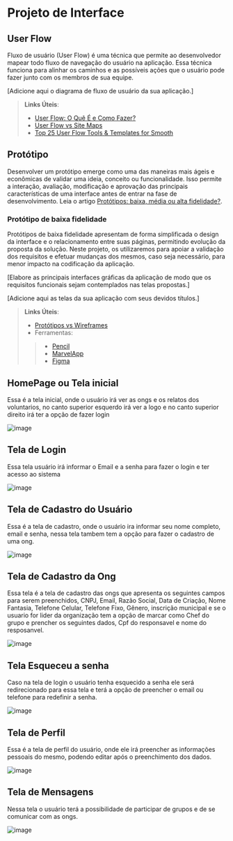 
# Projeto de Interface

## User Flow

Fluxo de usuário (User Flow) é uma técnica que permite ao desenvolvedor mapear todo fluxo de navegação do usuário na aplicação. Essa técnica funciona para alinhar os caminhos e as possíveis ações que o usuário pode fazer junto com os membros de sua equipe.

[Adicione aqui o diagrama de fluxo de usuário da sua aplicação.] 

> **Links Úteis**:
> - [User Flow: O Quê É e Como Fazer?](https://medium.com/7bits/fluxo-de-usu%C3%A1rio-user-flow-o-que-%C3%A9-como-fazer-79d965872534)
> - [User Flow vs Site Maps](http://designr.com.br/sitemap-e-user-flow-quais-as-diferencas-e-quando-usar-cada-um/)
> - [Top 25 User Flow Tools & Templates for Smooth](https://www.mockplus.com/blog/post/user-flow-tools)

## Protótipo

Desenvolver um protótipo emerge como uma das maneiras mais ágeis e econômicas de validar uma ideia, conceito ou funcionalidade. Isso permite a interação, avaliação, modificação e aprovação das principais características de uma interface antes de entrar na fase de desenvolvimento. Leia o artigo [Protótipos: baixa, média ou alta fidelidade?](https://medium.com/ladies-that-ux-br/prot%C3%B3tipos-baixa-m%C3%A9dia-ou-alta-fidelidade-71d897559135).

### Protótipo de baixa fidelidade

Protótipos de baixa fidelidade apresentam de forma simplificada o design da interface e o relacionamento entre suas páginas, permitindo evolução da proposta da solução. Neste projeto, os utilizaremos para apoiar a validação dos requisitos e efetuar mudanças dos mesmos, caso seja necessário, para menor impacto na codificação da aplicação.

[Elabore as principais interfaces gráficas da aplicação de modo que os requisitos funcionais sejam contemplados nas telas propostas.]

[Adicione aqui as telas da sua aplicação com seus devidos títulos.] 
 
> **Links Úteis**:
> - [Protótipos vs Wireframes](https://www.nngroup.com/videos/prototypes-vs-wireframes-ux-projects/)
>- Ferramentas:
>> - [Pencil](https://pencil.evolus.vn/)
>> - [MarvelApp](https://marvelapp.com/)
>> - [Figma](https://www.figma.com/)

## HomePage ou Tela inicial
Essa é a tela inicial, onde o usuário irá ver as ongs e os relatos dos voluntarios, no canto superior esquerdo irá ver a logo e no canto superior direito irá
ter a opção de fazer login

![image](https://github.com/ICEI-PUC-Minas-PMV-ADS/pmv-ads-2024-1-e1-proj-web-t11-pmv-ads-2024-1-e1-projetovat/assets/118924567/1d65d416-fd98-4a5c-887b-0a94cebf2cd4)

## Tela de Login
Essa tela usuário irá informar o Email e a senha para fazer o login e ter acesso ao sistema

![image](https://github.com/ICEI-PUC-Minas-PMV-ADS/pmv-ads-2024-1-e1-proj-web-t11-pmv-ads-2024-1-e1-projetovat/assets/118924567/4deb29d9-9633-4be8-921f-ba12824a0005)

## Tela de Cadastro do Usuário
Essa é a tela de cadastro, onde o usuário ira informar seu nome completo, email e senha, nessa tela tambem tem a opção para fazer o cadastro de uma ong.

![image](https://github.com/ICEI-PUC-Minas-PMV-ADS/pmv-ads-2024-1-e1-proj-web-t11-pmv-ads-2024-1-e1-projetovat/assets/118924567/6ae4ea54-fae4-476e-8e4d-40a7f7f0dbf2)

## Tela de Cadastro da Ong
Essa tela é a tela de cadastro das ongs que apresenta os seguintes campos para serem preenchidos, CNPJ, Email, Razão Social, Data de Criação, Nome Fantasia,
Telefone Celular, Telefone Fixo, Gênero, inscrição municipal e se o usuario for lider da organização tem a opção de marcar como Chef do grupo e prencher os
seguintes dados, Cpf do responsavel e nome do resposanvel.

![image](https://github.com/ICEI-PUC-Minas-PMV-ADS/pmv-ads-2024-1-e1-proj-web-t11-pmv-ads-2024-1-e1-projetovat/assets/118924567/1fd77af7-0143-46d0-b22d-0bc43ed65862)

## Tela Esqueceu a senha
Caso na tela de login o usuário tenha esquecido a senha ele será redirecionado para essa tela e terá a opção de preencher o email ou telefone para redefinir a senha.

![image](https://github.com/ICEI-PUC-Minas-PMV-ADS/pmv-ads-2024-1-e1-proj-web-t11-pmv-ads-2024-1-e1-projetovat/assets/118924567/d80ae879-3fe5-4d10-b371-fdfa4e46ad2e)

## Tela de Perfil 
Essa é a tela de perfil do usuário, onde ele irá preencher as informações pessoais do mesmo, podendo editar após o preenchimento dos dados.

![image](https://github.com/ICEI-PUC-Minas-PMV-ADS/pmv-ads-2024-1-e1-proj-web-t11-pmv-ads-2024-1-e1-projetovat/assets/118924567/cc273552-fee4-4ef9-afbb-ff35f1d95372)

## Tela de Mensagens
Nessa tela o usuário terá a possibilidade de participar de grupos e de se comunicar com as ongs.

![image](https://github.com/ICEI-PUC-Minas-PMV-ADS/pmv-ads-2024-1-e1-proj-web-t11-pmv-ads-2024-1-e1-projetovat/assets/118924567/8652ac85-6767-4568-9cca-bff55e903f52)


 


